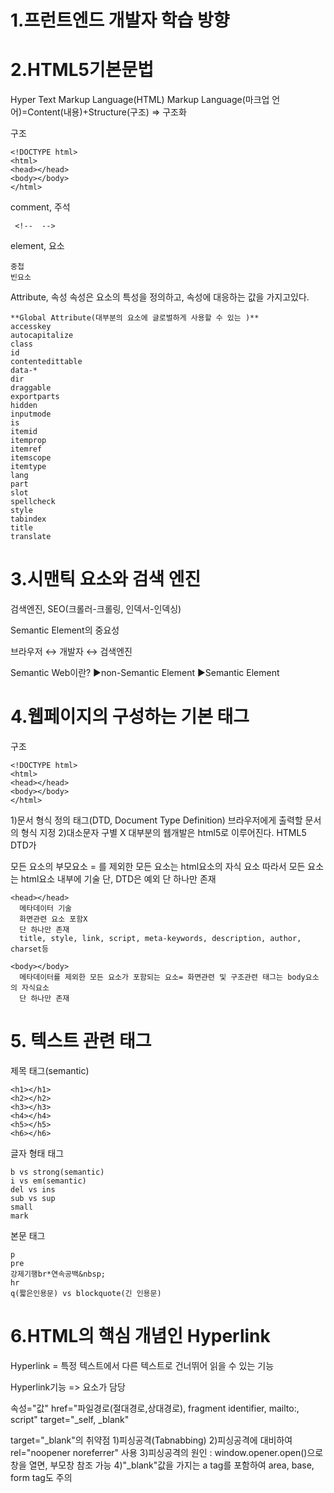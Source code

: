 # 1.프런트엔드 개발자 학습 방향

# 2.HTML5기본문법
Hyper Text Markup Language(HTML)
Markup Language(마크업 언어)=Content(내용)+Structure(구조) => 구조화

구조
```
<!DOCTYPE html>
<html>
<head></head>
<body></body>
</html>
```

comment, 주석
```
 <!--  -->
```

element, 요소
```
중첩
빈요소
```

Attribute, 속성
속성은 요소의 특성을 정의하고, 속성에 대응하는 값을 가지고있다.
```
**Global Attribute(대부분의 요소에 글로벌하게 사용할 수 있는 )**
accesskey
autocapitalize
class
id
contentedittable
data-*
dir
draggable
exportparts
hidden
inputmode
is
itemid
itemprop
itemref
itemscope
itemtype
lang
part
slot
spellcheck
style
tabindex
title
translate
```

# 3.시맨틱 요소와 검색 엔진
검색엔진, SEO(크롤러-크롤링, 인덱서-인덱싱)

Semantic Element의 중요성

브라우저 ↔ 개발자 ↔ 검색엔진

Semantic Web이란?
  ▶non-Semantic Element
  ▶Semantic Element

# 4.웹페이지의 구성하는 기본 태그
구조
```
<!DOCTYPE html>
<html>
<head></head>
<body></body>
</html>
```

<!DOCTYPE html>
  1)문서 형식 정의 태그(DTD, Document Type Definition)
    브라우저에게 출력할 문서의 형식 지정
  2)대소문자 구별 X
    대부분의 웹개발은 html5로 이루어진다. HTML5 DTD가 <!DOCTYPE html>

<html></html>
  모든 요소의 부모요소 = <html></html>를 제외한 모든 요소는 html요소의 자식 요소
  따라서 모든 요소는 html요소 내부에 기술 단, DTD은 예외
  단 하나만 존재

    <head></head>
      메타데이터 기술
      화면관련 요소 포함X
      단 하나만 존재
      title, style, link, script, meta-keywords, description, author, charset등

    <body></body>
      메타데이터를 제외한 모든 요소가 포함되는 요소= 화면관련 및 구조관련 태그는 body요소의 자식요소
      단 하나만 존재
      
# 5. 텍스트 관련 태그
제목 태그(semantic)
```
<h1></h1>
<h2></h2>
<h3></h3>
<h4></h4>
<h5></h5>
<h6></h6>
```

글자 형태 태그
```
b vs strong(semantic)
i vs em(semantic)
del vs ins
sub vs sup
small
mark
```

본문 태그
```
p
pre
강제기행br*연속공백&nbsp;
hr
q(짧은인용문) vs blockquote(긴 인용문)
```

# 6.HTML의 핵심 개념인 Hyperlink
Hyperlink = 특정 텍스트에서 다른 텍스트로 건너뛰어 읽을 수 있는 기능

Hyperlink기능 => <a></a>요소가 담당

<a></a>
속성="값"
  href="파일경로(절대경로,상대경로), fragment identifier, mailto:, script"
  target="_self, _blank"

target="_blank"의 취약점
  1)피싱공격(Tabnabbing)
  2)피싱공격에 대비하여 rel="noopener noreferrer" 사용
  3)피싱공격의 원인 : window.opener.open()으로 창을 열면, 부모창 참조 가능
  4)"_blank"값을 가지는 a tag를 포함하여 area, base, form tag도 주의
